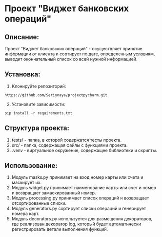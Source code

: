 # Проект "Виджет банковских операций"

## Описание:
Проект "Виджет банковских операций" - осуществляет принятие информации от клиента
и сортирует по дате, определенным условиям, выводит окончательный список со всей 
нужной информацией.

## Установка:

1. Клонируйте репозиторий:
```
https://github.com/Seriynaya/projectpycharm.git
```


2. Установите зависимости:
```
pip install -r requirements.txt
```

## Структура проекта:

1. tests/ - папка, в которой содержатся тесты проекта.
2. src/ - папка, содержащая файлы с функциями проекта.
3. .venv - виртуальное окружение, содержащее библиотеки и скрипты.


## Использование:

1. Модуль masks.py принимает на вход номер карты или счета и маскирует их.
2. Модуль widget.py принимает наименование карты или счет и номер и возвращает замаскированный номер.
3. Модуль processing.py принимает список операций и возвращает отсортированные списки.
4. Модуль generators.py сортирует списки операций и генерирует номера карт.
5. Модуль decorators.py используется для размещения декораторов, где реализован декоратор log, который будет автоматически регистрировать детали выполнения функций.


